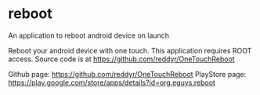 reboot
======

An application to reboot android device on launch

Reboot your android device with one touch.
This application requires ROOT access.
Source code is at https://github.com/reddyr/OneTouchReboot




Github page: https://github.com/reddyr/OneTouchReboot
PlayStore page: https://play.google.com/store/apps/details?id=org.eguys.reboot

